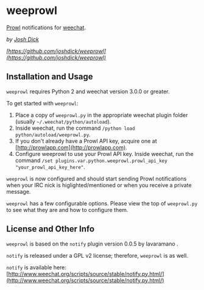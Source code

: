 # weeprowl

[Prowl](http://prowlapp.com) notifications for [weechat](http://weechat.org).

*by [Josh Dick](http://joshdick.net)*

*[https://github.com/joshdick/weeprowl](https://github.com/joshdick/weeprowl)*

## Installation and Usage

`weeprowl` requires Python 2 and weechat version 3.0.0 or greater.

To get started with `weeprowl`:

1. Place a copy of `weeprowl.py` in the appropriate weechat plugin folder (usually `~/.weechat/python/autoload`).
2. Inside weechat, run the command `/python load python/autoload/weeprowl.py`.
3. If you don't already have a Prowl API key, acquire one at [http://prowlapp.com](http://prowlapp.com).
4. Configure weeprowl to use your Prowl API key. Inside weechat, run the command `/set plugins.var.python.weeprowl.prowl_api_key "your_prowl_api_key_here"`.

`weeprowl` is now configured and should start sending Prowl notifications when your IRC nick is higlighted/mentioned or when you receive a private message.

`weeprowl` has a few configurable options. Please view the top of `weeprowl.py` to see what they are and how to configure them.

## License and Other Info 

`weeprowl` is based on the `notify` plugin version 0.0.5 by lavaramano <lavaramano AT gmail DOT com>.

`notify` is released under a GPL v2 license; therefore, `weeprowl` is as well.

`notify` is available here: [http://www.weechat.org/scripts/source/stable/notify.py.html/](http://www.weechat.org/scripts/source/stable/notify.py.html/)
